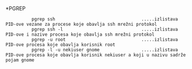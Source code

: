 *PGREP

              pgrep ssh                                 .....izlistava PID-ove vezane za procese koje obavlja ssh mrežni protokol
              pgrep ssh -l                              .....izlistava PID-ove i nazive procesa koje obavlja ssh mrežni protokol
              pgrep -u root                             .....izlistava PID-ove procesa koje obavlja korisnik root
              pgrep -l -u nekiuser gnome                .....izlistava PID-ove procesa koje obavlja korisnik nekiuser a koji u nazivu sadrže pojam gnome
             